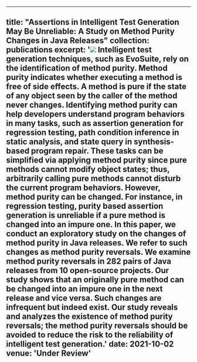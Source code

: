 
---
title: "Assertions in Intelligent Test Generation May Be Unreliable: A
Study on Method Purity Changes in Java Releases"
collection: publications
excerpt: '![](https://runzeyu1995.github.io/files/Another/structure.png) Intelligent test generation techniques, such as EvoSuite, rely on the
identification of method purity. Method purity indicates whether
executing a method is free of side effects. A method is pure if the
state of any object seen by the caller of the method never changes.
Identifying method purity can help developers understand program
behaviors in many tasks, such as assertion generation for regression
testing, path condition inference in static analysis, and state query
in synthesis-based program repair. These tasks can be simplified
via applying method purity since pure methods cannot modify
object states; thus, arbitrarily calling pure methods cannot disturb
the current program behaviors. However, method purity can be
changed. For instance, in regression testing, purity based assertion
generation is unreliable if a pure method is changed into an impure
one. In this paper, we conduct an exploratory study on the changes
of method purity in Java releases. We refer to such changes as
method purity reversals. We examine method purity reversals in 282
pairs of Java releases from 10 open-source projects. Our study shows
that an originally pure method can be changed into an impure one
in the next release and vice versa. Such changes are infrequent but
indeed exist. Our study reveals and analyzes the existence of method
purity reversals; the method purity reversals should be avoided to
reduce the risk to the reliability of intelligent test generation.'
date: 2021-10-02
venue: 'Under Review'
---